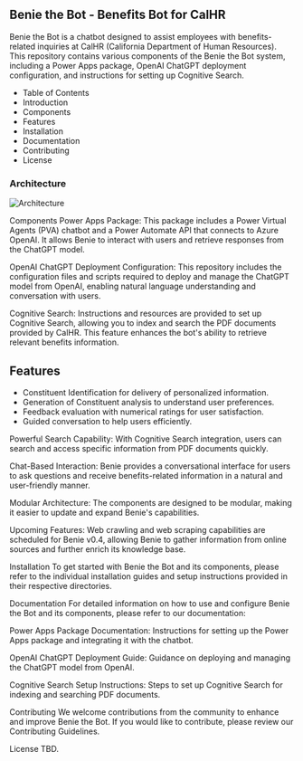 ## Benie the Bot - Benefits Bot for CalHR

Benie the Bot is a chatbot designed to assist employees with benefits-related inquiries at CalHR (California Department of Human Resources). This repository contains various components of the Benie the Bot system, including a Power Apps package, OpenAI ChatGPT deployment configuration, and instructions for setting up Cognitive Search.

- Table of Contents
- Introduction
- Components
- Features
- Installation
- Documentation
- Contributing
- License

### Architecture
![Architecture](https://github.com/JoseCervantes22/CalHR-ChatBot/assets/133288667/beb83862-8278-450f-8fba-c5e1cbac3ac6)

Components
Power Apps Package: This package includes a Power Virtual Agents (PVA) chatbot and a Power Automate API that connects to Azure OpenAI. It allows Benie to interact with users and retrieve responses from the ChatGPT model.

OpenAI ChatGPT Deployment Configuration: This repository includes the configuration files and scripts required to deploy and manage the ChatGPT model from OpenAI, enabling natural language understanding and conversation with users.

Cognitive Search: Instructions and resources are provided to set up Cognitive Search, allowing you to index and search the PDF documents provided by CalHR. This feature enhances the bot's ability to retrieve relevant benefits information.

## Features
- Constituent Identification for delivery of personalized information.
- Generation of Constituent analysis to understand user preferences.
- Feedback evaluation with numerical ratings for user satisfaction.
- Guided conversation to help users efficiently.

Powerful Search Capability: With Cognitive Search integration, users can search and access specific information from PDF documents quickly.

Chat-Based Interaction: Benie provides a conversational interface for users to ask questions and receive benefits-related information in a natural and user-friendly manner.

Modular Architecture: The components are designed to be modular, making it easier to update and expand Benie's capabilities.

Upcoming Features: Web crawling and web scraping capabilities are scheduled for Benie v0.4, allowing Benie to gather information from online sources and further enrich its knowledge base.

Installation
To get started with Benie the Bot and its components, please refer to the individual installation guides and setup instructions provided in their respective directories.

Documentation
For detailed information on how to use and configure Benie the Bot and its components, please refer to our documentation:

Power Apps Package Documentation: Instructions for setting up the Power Apps package and integrating it with the chatbot.

OpenAI ChatGPT Deployment Guide: Guidance on deploying and managing the ChatGPT model from OpenAI.

Cognitive Search Setup Instructions: Steps to set up Cognitive Search for indexing and searching PDF documents.

Contributing
We welcome contributions from the community to enhance and improve Benie the Bot. If you would like to contribute, please review our Contributing Guidelines.

License
TBD.
